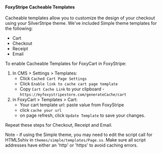 #### FoxyStripe Cacheable Templates

Cacheable templates allow you to customize the design of your checkout using your SilverStripe theme. We've included Simple theme templates for the following:

* Cart
* Checkout
* Receipt
* Email

To enable Cacheable Templates for FoxyCart in FoxyStripe:

1. In CMS > Settings > Templates:
	*	Click `Cached Cart Page Settings`
	*	Click `Enable link to cache cart page template`
	*	Copy `Cart Cache Link` to your clipboard - `https://myfoxystripestore.com/generateCache/cart`
2. in FoxyCart > Templates > Cart:
	*	Your cart template url: paste value from FoxyStripe
	*	click `cache your url`
	*	on page refresh, click `Update Template` to save your changes.

Repeat these steps for Checkout, Receipt and Email.

Note - if using the Simple theme, you may need to edit the script call for HTML5shiv in `themes/simple/templates/Page.ss`. Make sure all script addresses have either an 'http' or 'https' to avoid caching errors.